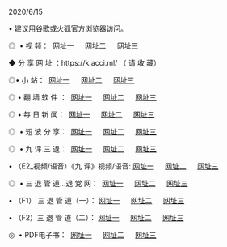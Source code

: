<p>2020/6/15
<p>• 建议用谷歌或火狐官方浏览器访问。
<p>◎  • 视 频： 
<a href="http://gch.shirokuriwaki.com/" target="_blank">网址一</a> 　 
<a href="http://gsp.shirokuriwaki.com/" target="_blank">网址二</a> 　 
<a href="http://gof.shirokuriwaki.com/b.html" target="_blank">网址三</a>
<p>◆ 分 享 网 址 ：https://k.acci.ml/  （ 请 收 藏） </p>

<p>◎•  小 站：  
<a href="http://gch.shirokuriwaki.com/f.html" target="_blank">网址一</a> 　 
<a href="http://gsp.shirokuriwaki.com/h.html" target="_blank">网址二</a> 　 
<a href="http://gof.shirokuriwaki.com/k/" target="_blank">网址三</a></p><p>

<p>◎  • 翻 墙 软 件 ：  
<a href="http://gch.shirokuriwaki.com/ff/" target="_blank">网址一</a> 　 
<a href="http://gsp.shirokuriwaki.com/s/read/a1_nd.html" target="_blank">网址二</a> 　 
<a href="http://gof.shirokuriwaki.com/ff/index.html" target="_blank">网址三</a></p>
<p>◎  • 每 日 新 闻：  
<a href="http://gch.shirokuriwaki.com/day/" target="_blank">网址一</a> 　 
<a href="http://gsp.shirokuriwaki.com/day/" target="_blank">网址二</a> 　 
<a href="http://gof.shirokuriwaki.com/day/index.html" target="_blank">网址三</a></p>
<p>◎   • 短 波 分 享：  
<a href="http://gch.shirokuriwaki.com/h/" target="_blank">网址一</a> 　 
<a href="http://gsp.shirokuriwaki.com/h/" target="_blank">网址二</a> 　 
<a href="http://gof.shirokuriwaki.com/h/index.html" target="_blank">网址三</a></p>
<p>◎   • 九 评.三 退：  
<a href="http://gch.shirokuriwaki.com/t/" target="_blank">网址一</a> 　 
<a href="http://gsp.shirokuriwaki.com/v2/index.html" target="_blank">网址二</a> 　 
<a href="http://gof.shirokuriwaki.com/tt/index.html" target="_blank">网址三</a> 　</p>
<p>  • （E2_视频/语音）《九 评》视频/语音: 
<a href="http://gch.shirokuriwaki.com/7738.html" target="_blank">网址一</a> 　 
<a href="http://gsp.shirokuriwaki.com/7614.html" target="_blank">网址二</a> 　 
<a href="http://gof.shirokuriwaki.com/7633.html" target="_blank">网址三</a></p>
<p>◎   • 三 退 管 道...退 党 网：  
<a href="http://gch.shirokuriwaki.com/go/td1.html" target="_blank">网址一</a> 　 
<a href="http://gsp.shirokuriwaki.com/go/td2.html" target="_blank">网址二</a> 　 
<a href="http://gof.shirokuriwaki.com/go/td3.html" target="_blank">网址三</a></p>
<p>  • （F1） 三 退 管 道（一）： 
<a href="http://gch.shirokuriwaki.com/dd/" target="_blank">网址一</a> 　 
<a href="http://gsp.shirokuriwaki.com/s/read/a1_tdx.html" target="_blank">网址二</a> 　 
<a href="http://gof.shirokuriwaki.com/dd/" target="_blank">网址三</a></p>
<p>  • （F2）三 退 管 道（二）： 
<a href="http://gsp.shirokuriwaki.com/d/" target="_blank">网址一</a> 　 
<a href="http://gch.shirokuriwaki.com/d/index.html" target="_blank">网址二</a> 　 
<a href="http://gof.shirokuriwaki.com/d/" target="_blank">网址三</a></p>
<p>◎   • PDF电子书：  
<a href="http://gch.shirokuriwaki.com/p/" target="_blank">网址一</a> 　 
<a href="http://gsp.shirokuriwaki.com/p/index.html" target="_blank">网址二</a> 　 
<a href="http://gof.shirokuriwaki.com/p/" target="_blank">网址三</a></p>
